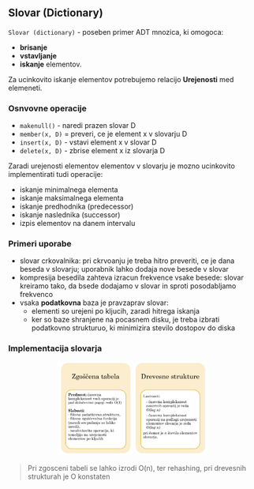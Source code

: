 ## Slovar (Dictionary)

`Slovar (dictionary)` - poseben primer ADT mnozica, ki omogoca:

- **brisanje**
- **vstavljanje**
- **iskanje** elementov.

Za ucinkovito iskanje elementov potrebujemo relacijo **Urejenosti** med elemeneti.

### Osnvovne operacije

- `makenull()` - naredi prazen slovar D
- `member(x, D)` = preveri, ce je element x v slovarju D
- `insert(x, D)` - vstavi element x v slovar D
- `delete(x, D)` - zbrise element x iz slovarja D

Zaradi urejenosti elementov elementov v slovarju je mozno ucinkovito implementirati tudi operacije:

- iskanje minimalnega elementa
- iskanje maksimalnega elementa
- iskanje predhodnika (predecessor)
- iskanje naslednika (successor)
- izpis elementov na danem intervalu

### Primeri uporabe

- slovar crkovalnika: pri ckrvoanju je treba hitro preveriti, ce je dana beseda v slovarju; uporabnik lahko dodaja nove besede v slovar
- kompresija besedila zahteva izracun frekvence vsake besede: slovar kreiramo tako, da bsede dodajamo v slovar in sproti posodabljamo frekvenco
- vsaka **podatkovna** baza je pravzaprav slovar:
  - elementi so urejeni po kljucih, zaradi hitrega iskanja
  - ker so baze shranjene na pocasnem disku, je treba izbrati podatkovno strukturuo, ki minimizira stevilo dostopov do diska

### Implementacija slovarja

<p align="center"><img src="./images/implementacija-slovarja.png" width="60%"></p>

> Pri zgosceni tabeli se lahko izrodi O(n), ter rehashing, pri drevesnih strukturah je O konstaten
